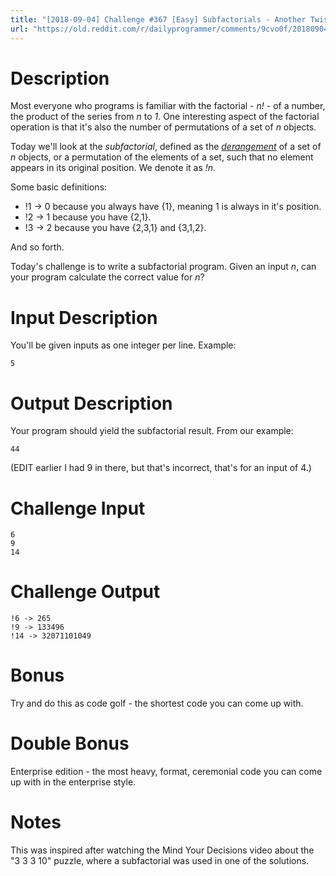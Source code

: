 ```yaml
---
title: "[2018-09-04] Challenge #367 [Easy] Subfactorials - Another Twist on Factorials"
url: "https://old.reddit.com/r/dailyprogrammer/comments/9cvo0f/20180904_challenge_367_easy_subfactorials_another/"
---
```


# Description

Most everyone who programs is familiar with the factorial - _n!_ - of a number, the product of the series from _n_ to _1_. One interesting aspect of the factorial operation is that it's also the number of permutations of a set of _n_ objects. 

Today we'll look at the _subfactorial_, defined as the [*derangement*](https://en.wikipedia.org/wiki/Derangement) of a set of _n_ objects, or a permutation of the elements of a set, such that no element appears in its original position. We denote it as _!n_. 

Some basic definitions:

- !1 -> 0 because you always have {1}, meaning 1 is always in it's position.
- !2 -> 1 because you have {2,1}.
- !3 -> 2 because you have {2,3,1} and {3,1,2}. 

And so forth. 

Today's challenge is to write a subfactorial program. Given an input _n_, can your program calculate the correct value for _n_?

# Input Description

You'll be given inputs as one integer per line. Example:

    5

# Output Description

Your program should yield the subfactorial result. From our example:

    44

(EDIT earlier I had 9 in there, but that's incorrect, that's for an input of 4.)

# Challenge Input

    6
    9
    14

# Challenge Output

    !6 -> 265
    !9 -> 133496
    !14 -> 32071101049

# Bonus

Try and do this as code golf - the shortest code you can come up with.

# Double Bonus

Enterprise edition - the most heavy, format, ceremonial code you can come up with in the enterprise style.

# Notes

This was inspired after watching the Mind Your Decisions video about the "3 3 3 10" puzzle, where a subfactorial was used in one of the solutions. 